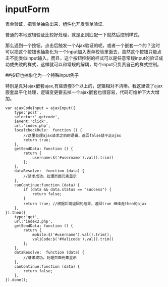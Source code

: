 # inputForm

表单验证，把表单抽象出来，组件化开发表单验证.

普通的本地逻辑验证比较好处理，就是正则匹配一下就然后控制样式。

那么遇到一个按钮，点击后触发一个Ajax验证的呢，或者一个嵌套一个的？这时可以把这个按钮也抽象化为一个Input加入表单校验里面去，虽然这个按钮只能点击不能类似input输入。而且，这个按钮控制的样式可以是任意常规input的验证成功或失败的样式，这样就可以和常规的解耦，每个input只负责自己的样式控制。

##按钮也抽象化为一个特殊Input例子

特别是真对ajax嵌套ajax,有些嵌套3个以上的，逻辑相对不清晰。我这里做了ajax嵌套扁平化处理，逻辑变更要去掉一个ajax嵌套也很容易，代码可维护下大大增加。
   
    var ajaxCodeInput = ajaxInput({
        type:'post',
        selector:'.getcode',
        ievent:'click',
        url:'index.php',
        localcheckRule:  function () {
            //这里处理ajax请求之前的逻辑，返回false就不走ajax
            return true;
        },
        getSendData: function () {
            return {
                username:$('#username').val().trim()
            };
        },
        dataResolve:  function (data) {
            //请求成功，处理页面元素显示
        },
        canContinue:function (data) {
            if (data && data.status == "success") {
                return false;
            }
            return true; //根据后端返回的结果，返回true 继续走then的ajax
        },
    }).then({
        type:'get',
        url:'index2.php',
        getSendData: function () {
            return {
                mobile:$('#username').val().trim(),
                valiCode:$('#Valicode').val().trim()
            };
        },
        dataResolve:  function (data) {
            //请求成功，处理页面元素显示
        },
        canContinue:function (data) {
            return false;
        },
    }).done();